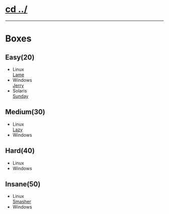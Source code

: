# [cd ../](../../../index.md)

---

# Boxes
## Easy(20)
  - Linux  
  [Lame](lame/index.md)
  - Windows  
  [Jerry](jerry/index.md)
  - Solaris  
  [Sunday](sunday/index.md)

## Medium(30)
  - Linux  
  [Lazy](lazy/index.md)
  - Windows

## Hard(40)
  - Linux
  - Windows

## Insane(50)
  - Linux  
  [Smasher](smasher/index.md)
  - Windows
